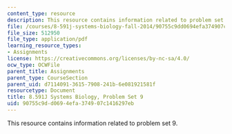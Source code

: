 ```yaml
---
content_type: resource
description: This resource contains information related to problem set 9.
file: /courses/8-591j-systems-biology-fall-2014/90755c9dd0694efa374907c1416297eb_MIT8_591JF14_ProblemSet9.pdf
file_size: 512950
file_type: application/pdf
learning_resource_types:
- Assignments
license: https://creativecommons.org/licenses/by-nc-sa/4.0/
ocw_type: OCWFile
parent_title: Assignments
parent_type: CourseSection
parent_uid: d7114091-3615-7908-241b-6e081921581f
resourcetype: Document
title: 8.591J Systems Biology, Problem Set 9
uid: 90755c9d-d069-4efa-3749-07c1416297eb
---
```

This resource contains information related to problem set 9.